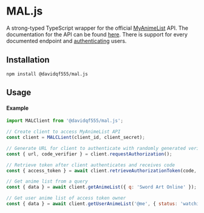 # MAL.js
A strong-typed TypeScript wrapper for the official [MyAnimeList](https://myanimelist.net/) API. The documentation for the API can be found [here](https://myanimelist.net/apiconfig/references/api/v2). There is support for every documented endpoint and [authenticating](https://myanimelist.net/apiconfig/references/authorization) users. 

## Installation
```
npm install @davidqf555/mal.js
```

## Usage

#### Example
```js
import MALClient from '@davidqf555/mal.js';

// Create client to access MyAnimeList API
const client = MALCLient(client_id, client_secret);

// Generate URL for client to authenticate with randomly generated verifer
const { url, code_verifier } = client.requestAuthorization();

// Retrieve token after client authenticates and receives code
const { access_token } = await client.retrieveAuthorizationToken(code, verifier);

// Get anime list from a query
const { data } = await client.getAnimeList({ q: 'Sword Art Online' });

// Get user anime list of access token owner
const { data } = await client.getUserAnimeList('@me', { status: 'watching' }, access_token);
```